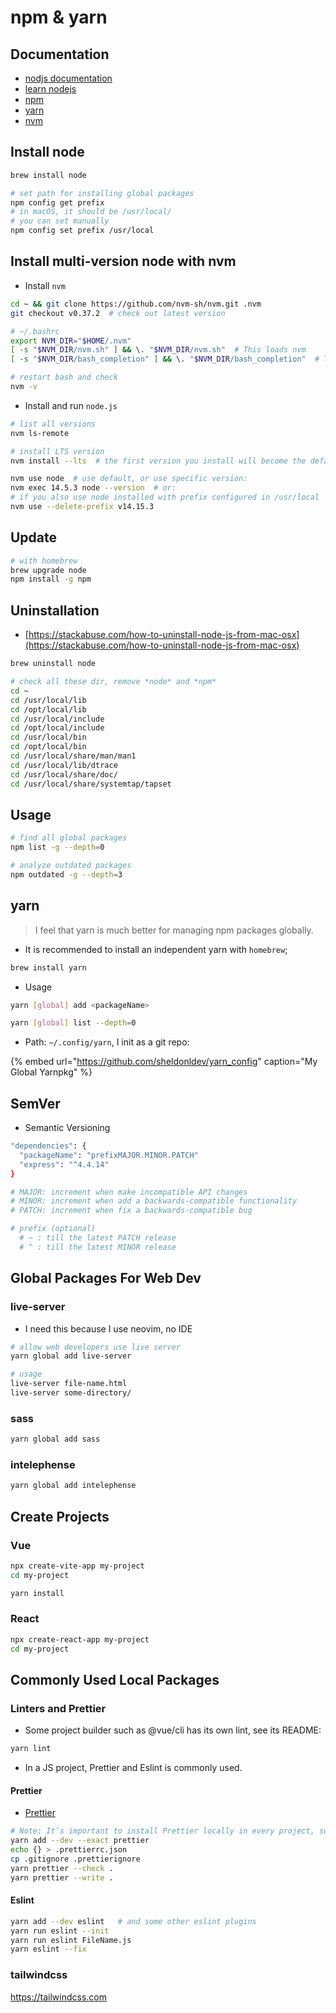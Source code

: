# npm & yarn

## Documentation

- [nodjs documentation](https://nodejs.org/en/docs/guides/)
- [learn nodejs](https://nodejs.dev/learn/introduction-to-nodejs)
- [npm](https://npmjs.com/)
- [yarn](https://yarnpkg.com/)
- [nvm](https://github.com/nvm-sh/nvm)

## Install node

```bash
brew install node

# set path for installing global packages
npm config get prefix
# in macOS, it should be /usr/local/
# you can set manually
npm config set prefix /usr/local
```

## Install multi-version node with nvm

- Install `nvm`

```bash
cd ~ && git clone https://github.com/nvm-sh/nvm.git .nvm
git checkout v0.37.2  # check out latest version
```

```bash
# ~/.bashrc
export NVM_DIR="$HOME/.nvm"
[ -s "$NVM_DIR/nvm.sh" ] && \. "$NVM_DIR/nvm.sh"  # This loads nvm
[ -s "$NVM_DIR/bash_completion" ] && \. "$NVM_DIR/bash_completion"  # This loads nvm bash_completion

# restart bash and check
nvm -v
```

- Install and run `node.js`

```bash
# list all versions
nvm ls-remote

# install LTS version
nvm install --lts  # the first version you install will become the default

nvm use node  # use default, or use specific version:
nvm exec 14.5.3 node --version  # or:
# if you also use node installed with prefix configured in /usr/local
nvm use --delete-prefix v14.15.3
```


## Update

```bash
# with homebrew
brew upgrade node
npm install -g npm
```

## Uninstallation

- [https://stackabuse.com/how-to-uninstall-node-js-from-mac-osx](https://stackabuse.com/how-to-uninstall-node-js-from-mac-osx)

```bash
brew uninstall node

# check all these dir, remove *node* and *npm*
cd ~
cd /usr/local/lib
cd /opt/local/lib
cd /usr/local/include
cd /opt/local/include
cd /usr/local/bin
cd /opt/local/bin
cd /usr/local/share/man/man1
cd /usr/local/lib/dtrace
cd /usr/local/share/doc/
cd /usr/local/share/systemtap/tapset
```

## Usage

```bash
# find all global packages
npm list -g --depth=0

# analyze outdated packages
npm outdated -g --depth=3
```

## yarn

> I feel that yarn is much better for managing npm packages globally.

- It is recommended to install an independent yarn with `homebrew`;

```bash
brew install yarn
```

- Usage

```bash
yarn [global] add <packageName>

yarn [global] list --depth=0
```

- Path: `~/.config/yarn`, I init as a git repo:

{% embed url="https://github.com/sheldonldev/yarn_config" caption="My Global Yarnpkg" %}

## SemVer

- Semantic Versioning

```bash
"dependencies": {
  "packageName": "prefixMAJOR.MINOR.PATCH"
  "express": "^4.4.14"
}

# MAJOR: increment when make incompatible API changes
# MINOR: increment when add a backwards-compatible functionality
# PATCH: increment when fix a backwards-compatible bug

# prefix (optional)
  # ~ : till the latest PATCH release
  # ^ : till the latest MINOR release
```

## Global Packages For Web Dev

### live-server

- I need this because I use neovim, no IDE

```bash
# allow web developers use live server
yarn global add live-server

# usage
live-server file-name.html
live-server some-directory/
```

### sass

```bash
yarn global add sass
```

### intelephense

```bash
yarn global add intelephense
```

## Create Projects

### Vue

```bash
npx create-vite-app my-project
cd my-project

yarn install
```

### React

```bash
npx create-react-app my-project
cd my-project
```

## Commonly Used Local Packages

### Linters and Prettier

- Some project builder such as @vue/cli has its own lint, see its README:

```bash
yarn lint
```

- In a JS project, Prettier and Eslint is commonly used.

#### Prettier
- [Prettier](https://prettier.io/docs/en/install.html)

```bash
# Note: It’s important to install Prettier locally in every project, so each project gets the correct Prettier version.
yarn add --dev --exact prettier
echo {} > .prettierrc.json
cp .gitignore .prettierignore
yarn prettier --check .
yarn prettier --write .
```

#### Eslint

```bash
yarn add --dev eslint   # and some other eslint plugins
yarn run eslint --init
yarn run eslint FileName.js
yarn eslint --fix
```

### tailwindcss

<https://tailwindcss.com>
